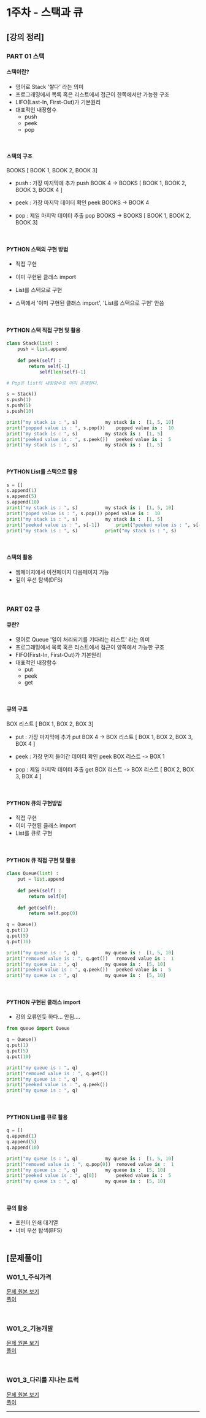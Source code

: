 # 1주차 - 스택과 큐
## [강의 정리]


### PART 01 스택

#### 스택이란? 
- 영어로 Stack '쌓다' 라는 의미
- 프로그래밍에서 목록 혹은 리스트에서 접근이 한쪽에서만 가능한 구조
- LIFO(Last-In, First-Out)가 기본원리
- 대표적인 내장함수
	- push
	- peek
	- pop
<br/>

#### 스택의 구조
BOOKS
[ BOOK 1, BOOK 2, BOOK 3]

- push : 가장 마지막에 추가
push BOOK 4 -> BOOKS [ BOOK 1, BOOK 2, BOOK 3, BOOK 4 ]

- peek : 가장 마지막 데이터 확인
peek BOOKS -> BOOK 4

- pop : 제일 마지막 데이터 추출
pop BOOKS -> BOOKS [ BOOK 1, BOOK 2, BOOK 3]
<br/>

#### PYTHON 스택의 구현 방법
- 직접 구현
- 이미 구현된 클래스 import
- List를 스택으로 구현

- 스택에서 '이미 구현된 클래스 import', 'List를 스택으로 구현' 안씀
<br/>

#### PYTHON 스택 직접 구현 및 활용
```python
class Stack(list) :
	push = list.append
	
	def peek(self) :
		return self[-1]
			self[len(self)-1]

# Pop은 list의 내장함수로 이미 존재한다.

s = Stack()
s.push(1)
s.push(5)
s.push(10)

print("my stack is : ", s)			my stack is :  [1, 5, 10]
print("popped value is : ", s.pop())	popped value is :  10
print("my stack is : ", s)			my stack is :  [1, 5]
print("peeked value is : ", s.peek())	peeked value is :  5
print("my stack is : ", s)			my stack is :  [1, 5]
```
<br/>

#### PYTHON List를 스택으로 활용
```python
s = []
s.append(1)
s.append(5)
s.append(10)
print("my stack is : ", s)			my stack is :  [1, 5, 10]
print("poped value is : ", s.pop())	poped value is :  10
print("my stack is : ", s)			my stack is :  [1, 5]
print("peeked value is : ", s[-1])		print("peeked value is : ", s[-1])
print("my stack is : ", s)			print("my stack is : ", s)
```
<br/>

#### 스택의 활용
- 웹페이지에서 이전페이지 다음페이지 기능
- 깊이 우선 탐색(DFS)
<br/>


### PART 02 큐

#### 큐란?
- 영어로 Queue '일이 처리되기를 기다리는 리스트' 라는 의미
- 프로그래밍에서 목록 혹은 리스트에서 접근이 양쪽에서 가능한 구조
- FIFO(First-In, First-Out)가 기본원리
- 대표적인 내장함수
	- put
	- peek
	- get
<br/>

#### 큐의 구조
BOX 리스트
[ BOX 1, BOX 2, BOX 3]

- put : 가장 마지막에 추가
put BOX 4 -> BOX 리스트 [ BOX 1, BOX 2, BOX 3, BOX 4 ]

- peek : 가장 먼저 들어간 데이터 확인
peek BOX 리스트 -> BOX 1

- pop : 제일 마지막 데이터 추출
get BOX 리스트 -> BOX 리스트 [ BOX 2, BOX 3, BOX 4 ]
<br/>
		
#### PYTHON 큐의 구현방법
- 직접 구현
- 이미 구현된 클래스 import
- List를 큐로 구현
<br/>

#### PYTHON 큐 직접 구현 및 활용
```python
class Queue(list) :
    put = list.append
    
    def peek(self) :
        return self[0]
    
    def get(self):
        return self.pop(0)

q = Queue()
q.put(1)
q.put(5)
q.put(10)

print("my queue is : ", q)			my queue is :  [1, 5, 10]
print("removed value is : ", q.get())	removed value is :  1
print("my queue is : ", q)			my queue is :  [5, 10]
print("peeked value is : ", q.peek())	peeked value is :  5
print("my queue is : ", q)			my queue is :  [5, 10]
```
<br/>

#### PYTHON 구현된 클래스 import
* 강의 오류인듯 하다... 안됨....
```python
from queue import Queue

q = Queue()
q.put(1)
q.put(5)
q.put(10)

print("my queue is : ", q)
print("removed value is : ", q.get())
print("my queue is : ", q)
print("peeked value is : ", q.peek())
print("my queue is : ", q)
```
<br/>

#### PYTHON List를 큐로 활용
```python
q = []
q.append(1)
q.append(5)
q.append(10)

print("my queue is : ", q)			my queue is :  [1, 5, 10]
print("removed value is : ", q.pop(0))	removed value is :  1
print("my queue is : ", q)			my queue is :  [5, 10]
print("peeked value is : ", q[0])		peeked value is :  5
print("my queue is : ", q)			my queue is :  [5, 10]
```
<br/>

#### 큐의 활용
- 프린터 인쇄 대기열
- 너비 우선 탐색(BFS)
<br/><br/>


## [문제풀이]

### W01_1_주식가격
[문제 원본 보기](https://programmers.co.kr/learn/courses/30/lessons/42584)  
[풀이](./../code/practice/w01_prc_1_주식가격.py)

<br/>

### W01_2_기능개발
[문제 원본 보기](https://programmers.co.kr/learn/courses/30/lessons/42586)  
[풀이]("./../code/practice/w01_prc_2_기능개발.py")

<br/>

### W01_3_다리를 지나는 트럭
[문제 원본 보기](https://programmers.co.kr/learn/courses/30/lessons/42583)  
[풀이](./../code/practice/w01_prc_3_다리를지나는트럭.py)

<hr>
